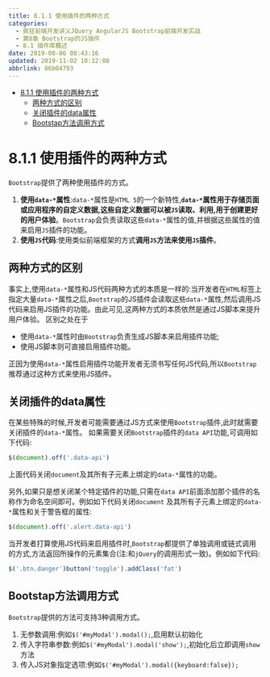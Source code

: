 ```yaml
---
title: 8.1.1 使用插件的两种方式
categories: 
  - 疯狂前端开发讲义JQuery AngularJS Bootstrap前端开发实战
  - 第8章 Bootstrap的JS插件
  - 8.1 插件库概述
date: 2019-08-06 08:43:16
updated: 2019-11-02 10:12:08
abbrlink: 86b04793
---
```

<div id='my_toc'>

- [8.1.1 使用插件的两种方式](/JavaReadingNotes/86b04793/#8-1-1-使用插件的两种方式)
    - [两种方式的区别](/JavaReadingNotes/86b04793/#两种方式的区别)
    - [关闭插件的data属性](/JavaReadingNotes/86b04793/#关闭插件的data属性)
    - [Bootstap方法调用方式](/JavaReadingNotes/86b04793/#Bootstap方法调用方式)

</div>
<!--more-->
<script>if (navigator.platform.toLowerCase() == 'win32'){document.getElementById('my_toc').style.display = 'none';}</script>

<!--end-->
<!--SSTStart-->
# 8.1.1 使用插件的两种方式 #
`Bootstrap`提供了两种使用插件的方式。
1. **使用`data-*`属性**:`data-*`属性是`HTML 5`的一个新特性,**`data-*`属性用于存储页面或应用程序的自定义数据,这些自定义数据可以被`JS`读取、利用,用于创建更好的用户体验**。`Bootstrap`会负责读取这些`data-*`属性的值,并根据这些属性的值来启用`JS`插件的功能。
2. **使用`JS`代码**:使用类似前端框架的方式**调用`JS`方法来使用`JS`插件**。

## 两种方式的区别 ##
事实上,使用`data-*`属性和JS代码两种方式的本质是一样的:当开发者在`HTML`标签上指定大量`data-*`属性之后,`Bootstrap`的JS插件会读取这些`data-*`属性,然后调用JS代码来启用JS插件的功能。由此可见,这两种方式的本质依然是通过JS脚本来提升用户体验。
区别之处在于
- 使用`data-*`属性时由`Bootstrap`负责生成JS脚本来启用插件功能;
- 使用JS脚本则可直接启用插件功能。

正因为使用`data-*`属性启用插件功能开发者无须书写任何JS代码,所以`Bootstrap`推荐通过这种方式来使用JS插件。
## 关闭插件的data属性 ##
在某些特殊的时候,开发者可能需要通过JS方式来使用`Bootstrap`插件,此时就需要关闭插件的`data-*`属性。
如果需要关闭`Bootstrap`插件的`data API`功能,可调用如下代码:
```javascript
$(document).off('.data-api')
```
上面代码关闭`document`及其所有子元素上绑定的`data-*`属性的功能。

另外,如果只是想关闭某个特定插件的功能,只需在`data API`前面添加那个插件的名称作为命名空间即可。例如如下代码关闭`document` 及其所有子元素上绑定的`data-*`属性和关于警告框的属性:
```javascript
$(document).off('.alert.data-api')
```
当开发者打算使用JS代码来启用插件时,`Bootstrap`都提供了单独调用或链式调用的方式,方法返回所操作的元素集合(注:和`jQuery`的调用形式一致)。例如如下代码:
```javascript
$('.btn.danger')button('toggle').addClass('fat')
```
## Bootstap方法调用方式 ##
`Bootstrap`提供的方法可支持3种调用方式。
1. 无参数调用:例如`$('#myModal').modal();`,启用默认初始化
2. 传入字符串参数:例如`$('#myModal').modal('show');`,初始化后立即调用`show`方法
3. 传入JS对象指定选项:例如`$('#myModal').modal({keyboard:false});`

<!--SSTStop-->

